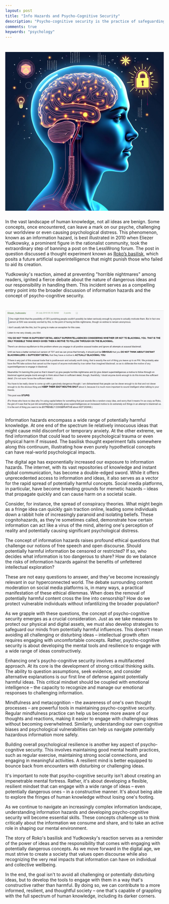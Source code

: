 ```yaml
---
layout: post
title: "Info Hazards and Psycho-Cognitive Security"
description: "Psycho-cognitive security is the practice of safeguarding one's mind against potentially harmful information in the digital age through critical thinking, emotional intelligence, and mental resilience."
comments: true
keywords: "psychology"
---
```

# <img src="/assets/images/psycho-cog-security/psycho-cognitive-security.jpg"/>

In the vast landscape of human knowledge, not all ideas are benign. Some concepts, once encountered, can leave a mark on our psyche, challenging our worldview or even causing psychological distress. This phenomenon, known as an information hazard, is best illustrated in 2010 when Eliezer Yudkowsky, a prominent figure in the rationalist community, took the extraordinary step of banning a post on the LessWrong forum. The post in question discussed a thought experiment known as [Roko’s basilisk](https://en.wikipedia.org/wiki/Roko%27s\_basilisk), which posits a future artificial superintelligence that might punish those who failed to aid its creation.

Yudkowsky's reaction, aimed at preventing "horrible nightmares" among readers, ignited a fierce debate about the nature of dangerous ideas and our responsibility in handling them. This incident serves as a compelling entry point into the broader discussion of information hazards and the concept of psycho-cognitive security.

# <img src="/assets/images/psycho-cog-security/comment.jpg"/>

Information hazards encompass a wide range of potentially harmful knowledge. At one end of the spectrum lie relatively innocuous ideas that might cause mild discomfort or temporary anxiety. At the other extreme, we find information that could lead to severe psychological trauma or even physical harm if misused. The basilisk thought experiment falls somewhere along this continuum, illustrating how even purely hypothetical concepts can have real-world psychological impacts.

The digital age has exponentially increased our exposure to information hazards. The internet, with its vast repositories of knowledge and instant global communication, has become a double-edged sword. While it offers unprecedented access to information and ideas, it also serves as a vector for the rapid spread of potentially harmful concepts. Social media platforms, in particular, have become breeding grounds for memetic hazards – ideas that propagate quickly and can cause harm on a societal scale.

Consider, for instance, the spread of conspiracy theories. What might begin as a fringe idea can quickly gain traction online, leading some individuals down a rabbit hole of increasingly paranoid and isolating beliefs. These cognitohazards, as they're sometimes called, demonstrate how certain information can act like a virus of the mind, altering one's perception of reality and potentially causing significant psychological distress.

The concept of information hazards raises profound ethical questions that challenge our notions of free speech and open discourse. Should potentially harmful information be censored or restricted? If so, who decides what information is too dangerous to share? How do we balance the risks of information hazards against the benefits of unfettered intellectual exploration?

These are not easy questions to answer, and they've become increasingly relevant in our hyperconnected world. The debate surrounding content moderation on social media platforms is, in many ways, a practical manifestation of these ethical dilemmas. When does the removal of potentially harmful content cross the line into censorship? How do we protect vulnerable individuals without infantilizing the broader population?

As we grapple with these questions, the concept of psycho-cognitive security emerges as a crucial consideration. Just as we take measures to protect our physical and digital assets, we must also develop strategies to safeguard our minds from potentially harmful influences. This doesn't mean avoiding all challenging or disturbing ideas – intellectual growth often requires engaging with uncomfortable concepts. Rather, psycho-cognitive security is about developing the mental tools and resilience to engage with a wide range of ideas constructively.

Enhancing one's psycho-cognitive security involves a multifaceted approach. At its core is the development of strong critical thinking skills. The ability to question assumptions, seek evidence, and consider alternative explanations is our first line of defense against potentially harmful ideas. This critical mindset should be coupled with emotional intelligence – the capacity to recognize and manage our emotional responses to challenging information.

Mindfulness and metacognition – the awareness of one's own thought processes – are powerful tools in maintaining psycho-cognitive security. Regular mindfulness practice can help us become more aware of our thoughts and reactions, making it easier to engage with challenging ideas without becoming overwhelmed. Similarly, understanding our own cognitive biases and psychological vulnerabilities can help us navigate potentially hazardous information more safely.

Building overall psychological resilience is another key aspect of psycho-cognitive security. This involves maintaining good mental health practices, such as regular exercise, maintaining strong social connections, and engaging in meaningful activities. A resilient mind is better equipped to bounce back from encounters with disturbing or challenging ideas.

It's important to note that psycho-cognitive security isn't about creating an impenetrable mental fortress. Rather, it's about developing a flexible, resilient mindset that can engage with a wide range of ideas – even potentially dangerous ones – in a constructive manner. It's about being able to explore the fringes of human knowledge without losing one's footing.

As we continue to navigate an increasingly complex information landscape, understanding information hazards and developing psycho-cognitive security will become essential skills. These concepts challenge us to think critically about the information we consume and share, and to take an active role in shaping our mental environment.

The story of Roko's basilisk and Yudkowsky's reaction serves as a reminder of the power of ideas and the responsibility that comes with engaging with potentially dangerous concepts. As we move forward in the digital age, we must strive to create a society that values open discourse while also recognizing the very real impacts that information can have on individual and collective wellbeing.

In the end, the goal isn't to avoid all challenging or potentially disturbing ideas, but to develop the tools to engage with them in a way that's constructive rather than harmful. By doing so, we can contribute to a more informed, resilient, and thoughtful society – one that's capable of grappling with the full spectrum of human knowledge, including its darker corners.
